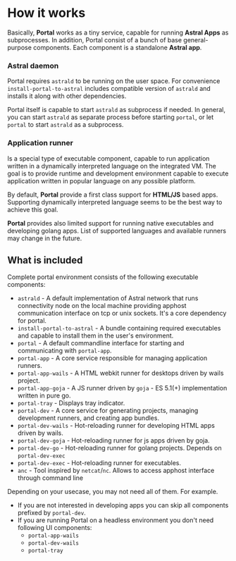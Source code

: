 # How it works

Basically, **Portal** works as a tiny service, capable for running **Astral Apps** as subprocesses.
In addition, Portal consist of a bunch of base general-purpose components.
Each component is a standalone **Astral app**.

### Astral daemon

Portal requires `astrald` to be running on the user space.
For convenience `install-portal-to-astral` includes compatible version of `astrald` and installs it along with other dependencies.

Portal itself is capable to start `astrald` as subprocess if needed.
In general, you can start `astrald` as separate process before starting `portal`,
or let `portal` to start `astrald` as a subprocess.

### Application runner

Is a special type of executable component, capable to run application written in a dynamically interpreted language on the integrated VM.
The goal is to provide runtime and development environment capable to execute application written in popular language on any possible platform.

By default, **Portal** provide a first class support for **HTML/JS** based apps. 
Supporting dynamically interpreted language seems to be the best way to achieve this goal.

**Portal** provides also limited support for running native executables and developing golang apps. List of supported
languages and available runners may change in the future.

## What is included

Complete portal environment consists of the following executable components:

* `astrald` - A default implementation of Astral network that runs connectivity node on the local machine providing
  apphost communication interface on tcp or unix sockets. It's a core dependency for portal.
* `install-portal-to-astral` - A bundle containing required executables and capable to install them in the user's environment.
* `portal` - A default commandline interface for starting and communicating with `portal-app`.
* `portal-app` - A core service responsible for managing application runners.
* `portal-app-wails` - A HTML webkit runner for desktops driven by wails project.
* `portal-app-goja` - A JS runner driven by `goja` - ES 5.1(+) implementation written in pure go.
* `portal-tray` - Displays tray indicator.
* `portal-dev` - A core service for generating projects, managing development runners, and creating app bundles.
* `portal-dev-wails` - Hot-reloading runner for developing HTML apps driven by wails.
* `portal-dev-goja` - Hot-reloading runner for js apps driven by goja.
* `portal-dev-go` - Hot-reloading runner for golang projects. Depends on `portal-dev-exec`
* `portal-dev-exec` - Hot-reloading runner for executables.
* `anc` - Tool inspired by `netcat`/`nc`. Allows to access apphost interface through command line

Depending on your usecase, you may not need all of them. For example.

* If you are not interested in developing apps you can skip all components prefixed by `portal-dev`.
* If you are running Portal on a headless environment you don't need following UI components:
    * `portal-app-wails`
    * `portal-dev-wails`
    * `portal-tray`
